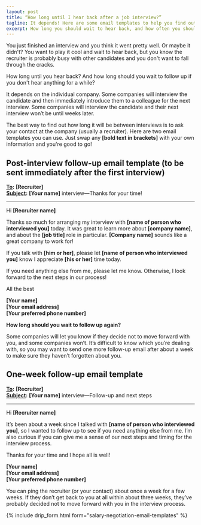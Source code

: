 ```yaml
---
layout: post
title: “How long until I hear back after a job interview?”
tagline: It depends! Here are some email templates to help you find out.
excerpt: How long you should wait to hear back, and how often you should follow up after a job interview.
---
```

You just finished an interview and you think it went pretty well. Or maybe it didn't? You want to play it cool and wait to hear back, but you know the recruiter is probably busy with other candidates and you don't want to fall through the cracks.

How long until you hear back? And how long should you wait to follow up if you don't hear anything for a while?

It depends on the individual company. Some companies will interview the candidate and then immediately introduce them to a colleague for the next interview. Some companies will interview the candidate and their next interview won’t be until weeks later.

The best way to find out how long it will be between interviews is to ask your contact at the company (usually a recruiter). Here are two email templates you can use. Just swap any **[bold text in brackets]** with your own information and you're good to go!

## Post-interview follow-up email template (to be sent immediately after the first interview)

<div class='sample-email'>
<p>
	<strong><u>To</u>:</strong> <strong>[Recruiter]</strong><br>
	<strong><u>Subject</u>:</strong> <strong>[Your name]</strong> interview—Thanks for your time!
</p>
<hr>
<p>Hi <strong>[Recruiter name]</strong></p>
<p>Thanks so much for arranging my interview with <strong>[name of person who interviewed you]</strong> today. It was great to learn more about <strong>[company name]</strong>, and about the <strong>[job title]</strong> role in particular. <strong>[Company name]</strong> sounds like a great company to work for!</p>
<p>If you talk with <strong>[him or her]</strong>, please let <strong>[name of person who interviewed you]</strong> know I appreciate <strong>[his or her]</strong> time today.</p>
<p>If you need anything else from me, please let me know. Otherwise, I look forward to the next steps in our process!</p>
<p>All the best</p>
<p><strong>[Your name]</strong><br>
	<strong>[Your email address]</strong><br>
	<strong>[Your preferred phone number]</strong>
</p>
</div>

**How long should you wait to follow up again?**

Some companies will let you know if they decide not to move forward with you, and some companies won’t. It’s difficult to know which you’re dealing with, so you may want to send one more follow-up email after about a week to make sure they haven’t forgotten about you.

## One-week follow-up email template

<div class='sample-email'>
<p>
	<strong><u>To</u>:</strong> <strong>[Recruiter]</strong><br>
	<strong><u>Subject</u>:</strong> <strong>[Your name]</strong> interview—Follow-up and next steps
</p>
<hr>
<p>Hi <strong>[Recruiter name]</strong></p>
<p>It’s been about a week since I talked with <strong>[name of person who interviewed you]</strong>, so I wanted to follow up to see if you need anything else from me. I’m also curious if you can give me a sense of our next steps and timing for the interview process.</p>
<p>Thanks for your time and I hope all is well!</p>
<p><strong>[Your name]</strong><br>
	<strong>[Your email address]</strong><br>
	<strong>[Your preferred phone number]</strong>
</p>
</div>

You can ping the recruiter (or your contact) about once a week for a few weeks. If they don’t get back to you at all within about three weeks, they’ve probably decided not to move forward with you in the interview process.

{% include drip_form.html form="salary-negotiation-email-templates" %}